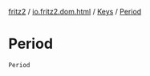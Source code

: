 [fritz2](../../index.md) / [io.fritz2.dom.html](../index.md) / [Keys](index.md) / [Period](./-period.md)

# Period

`Period`